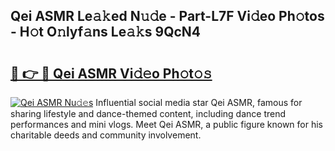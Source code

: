 ## Qei ASMR Le𝚊𝚔ed N𝚞𝚍e - Part-L7F Vi𝚍eo Ph𝚘tos - H𝚘t O𝚗lyf𝚊ns Le𝚊𝚔s 9QcN4

# <h2><a href="http://hf8kt04.feru.top/?c=Qei+ASMR">🔗 👉 🔴 Qei ASMR Vi𝚍𝚎o Ph𝚘t𝚘𝚜</a></h2>

[![Qei ASMR Nu𝚍𝚎s](https://i.imgur.com/0TWrTi3.gif)](http://hf8kt04.feru.top/?c=Qei+ASMR)
Influential social media star Qei ASMR, famous for sharing lifestyle and dance-themed content, including dance trend performances and mini vlogs. Meet Qei ASMR, a public figure known for his charitable deeds and community involvement. 
